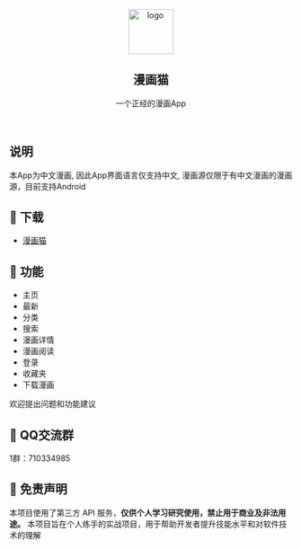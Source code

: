 <div align="center">
<img alt="logo" height="80" src="https://www.mzsq.top/img/logo.png" />
<h2>漫画猫</h2>
<p>一个正经的漫画App</p>
</div>
<br />

## 说明

本App为中文漫画, 因此App界面语言仅支持中文, 漫画源仅限于有中文漫画的漫画源，目前支持Android

## 👀 下载

- [漫画猫](https://github.com/Cat-Zhua/Comic/releases)

## 🎉 功能
- 主页
- 最新
- 分类
- 搜索
- 漫画详情
- 漫画阅读
- 登录
- 收藏夹
- 下载漫画

欢迎提出问题和功能建议

## 📜 QQ交流群
1群：710334985

## 📢 免责声明

本项目使用了第三方 API 服务，**仅供个人学习研究使用，禁止用于商业及非法用途。** 本项目旨在个人练手的实战项目，用于帮助开发者提升技能水平和对软件技术的理解
